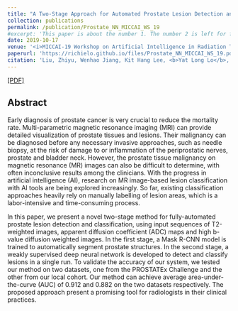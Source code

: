 ```yaml
---
title: "A Two-Stage Approach for Automated Prostate Lesion Detection and Classification with Mask R-CNN and Weakly Supervised Deep Neural Network"
collection: publications
permalink: /publication/Prostate_NN_MICCAI_WS_19
#excerpt: 'This paper is about the number 1. The number 2 is left for future work.'
date: 2019-10-17
venue: '<i>MICCAI-19 Workshop on Artificial Intelligence in Radiation Therapy</i>, 2019'
paperurl: 'https://richielo.github.io/files/Prostate_NN_MICCAI_WS_19.pdf'
citation: 'Liu, Zhiyu, Wenhao Jiang, Kit Hang Lee, <b>Yat Long Lo</b>, Yui Lun Ng, Qi Dou, Varut Vardhanabhuti and Ka Wai Kwok. <i>MICCAI Workshop on Artificial Intelligence in Radiation Therapy</i>. 2019'
---
```

[[PDF]](https://richielo.github.io/files/Prostate_NN_MICCAI_WS_19.pdf)

## Abstract
Early diagnosis of prostate cancer is very crucial to reduce the mortality rate. Multi-parametric magnetic resonance imaging (MRI) can provide detailed visualization of prostate tissues and lesions. Their malignancy can be diagnosed before any necessary invasive approaches, such as needle biopsy, at the risk of damage to or inflammation of the periprostatic nerves, prostate and bladder neck. However, the prostate tissue malignancy on magnetic resonance (MR) images can also be difficult to determine, with often inconclusive results among the clinicians. With the progress in artificial intelligence (AI), research on MR image-based lesion classification with AI tools are being explored increasingly. So far, existing classification approaches heavily rely on manually labelling of lesion areas, which is a labor-intensive and time-consuming process.

In this paper, we present a novel two-stage method for fully-automated prostate lesion detection and classification, using input sequences of T2-weighted images, apparent diffusion coefficient (ADC) maps and high b-value diffusion weighted images. In the first stage, a Mask R-CNN model is trained to automatically segment prostate structures. In the second stage, a weakly supervised deep neural network is developed to detect and classify lesions in a single run. To validate the accuracy of our system, we tested our method on two datasets, one from the PROSTATEx Challenge and the other from our local cohort. Our method can achieve average area-under-the-curve (AUC) of 0.912 and 0.882 on the two datasets respectively. The proposed approach present a promising tool for radiologists in their clinical practices.

